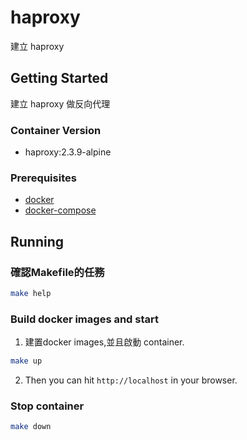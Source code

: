 # haproxy

建立 haproxy 

## Getting Started

建立 haproxy 做反向代理

### Container Version

* haproxy:2.3.9-alpine

### Prerequisites

* [docker](https://docs.docker.com/install/)
* [docker-compose](https://docs.docker.com/compose/install/)

## Running

### 確認Makefile的任務

```bash
make help
```

### Build docker images and start

1. 建置docker images,並且啟動 container.

```bash
make up
```

2. Then you can hit `http://localhost` in your browser.

### Stop container

```bash
make down
```
